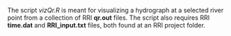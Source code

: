 The script *vizQr.R* is meant for visualizing a hydrograph at a selected river point from a collection of RRI **qr.out** files. The script also requires RRI **time.dat** and **RRI_input.txt** files, both found at an RRI project folder.
